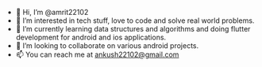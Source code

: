- 👋 Hi, I’m @amrit22102
- 👀 I’m interested in tech stuff, love to code and solve real world problems.
- 🌱 I’m currently learning data structures and algorithms and doing flutter development for android and ios applications.
- 💞️ I’m looking to collaborate on various android projects.
- 📫 You can reach me at ankush22102@gmail.com

<!---
amrit22102/amrit22102 is a ✨ special ✨ repository because its `README.md` (this file) appears on your GitHub profile.
You can click the Preview link to take a look at your changes.
--->
